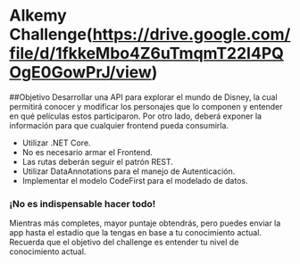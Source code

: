 # Alkemy Challenge(https://drive.google.com/file/d/1fkkeMbo4Z6uTmqmT22I4PQOgE0GowPrJ/view)

##Objetivo
Desarrollar una API para explorar el mundo de Disney, la cual permitirá conocer y modificar los
personajes que lo componen y entender en qué películas estos participaron. Por otro lado, deberá
exponer la información para que cualquier frontend pueda consumirla.

* Utilizar .NET Core.
* No es necesario armar el Frontend.
* Las rutas deberán seguir el patrón REST.
* Utilizar DataAnnotations para el manejo de Autenticación.
* Implementar el modelo CodeFirst para el modelado de datos.

### ¡No es indispensable hacer todo!
Mientras más completes, mayor puntaje obtendrás, pero puedes enviar la app hasta el estadío que la
tengas en base a tu conocimiento actual. Recuerda que el objetivo del challenge es entender tu nivel
de conocimiento actual.
